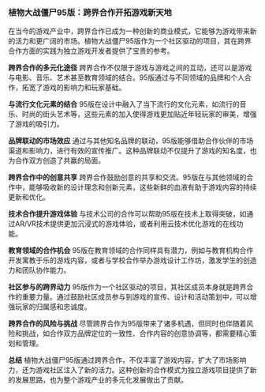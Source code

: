 ### 植物大战僵尸95版：跨界合作开拓游戏新天地

在当今的游戏产业中，跨界合作已成为一种创新的商业模式，它能够为游戏带来新的活力和更广阔的市场。植物大战僵尸95版作为一个社区驱动的项目，其在跨界合作方面的实践为独立游戏开发者提供了宝贵的参考。

**跨界合作的多元化途径**
跨界合作不仅限于游戏与游戏之间的互动，还可以是游戏与电影、音乐、艺术甚至教育领域的结合。95版通过与不同领域的品牌和个人合作，拓宽了游戏的影响力和玩家基础。

**与流行文化元素的结合**
95版在设计中融入了当下流行的文化元素，如流行的音乐、时尚的街头艺术等，这些元素的加入使得游戏更加贴近年轻玩家的审美，增强了游戏的吸引力。

**品牌联动的市场效应**
通过与其他知名品牌的联动，95版能够借助合作伙伴的市场渠道和影响力，进行有效的宣传推广。这种品牌联动不仅提升了游戏的知名度，也为合作双方创造了共赢的局面。

**跨界合作中的创意共享**
跨界合作鼓励创意的共享和交流。95版在与其他领域的合作中，能够吸收新的设计理念和创新元素，这些新鲜的血液有助于游戏内容的持续更新和优化。

**技术合作提升游戏体验**
与技术公司的合作可以帮助95版在技术上取得突破，如通过AR/VR技术提供更加沉浸式的游戏体验，或者利用云技术优化游戏的在线功能。

**教育领域的合作机会**
95版在教育领域的合作同样具有潜力，例如与教育机构合作开发寓教于乐的游戏内容，或者与学校合作举办游戏设计工作坊，激发学生的创造力和团队协作能力。

**社区参与的跨界动力**
95版作为一个社区驱动的项目，其社区成员本身就是跨界合作的重要力量。通过鼓励社区成员参与到游戏的宣传、设计和活动策划中，可以增强玩家的归属感和忠诚度。

**跨界合作的风险与挑战**
尽管跨界合作为95版带来了诸多机遇，但同时也伴随着风险和挑战，如合作双方品牌定位的一致性、合作内容的创意协调等，都需要精心策划和管理。

**总结**
植物大战僵尸95版通过跨界合作，不仅丰富了游戏内容，扩大了市场影响力，还为游戏社区注入了新的活力。这种创新的合作模式为独立游戏项目提供了新的发展思路，也为整个游戏产业的多元化发展做出了贡献。